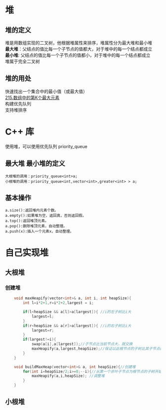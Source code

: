 # 堆
## 堆的定义
堆是用数组实现的二叉树，他根据堆属性来排序，堆属性分为最大堆和最小堆  
**最大堆**：父结点的值比每一个子节点的值都大，对于堆中的每一个结点都成立  
**最小堆**: 父结点的值比每一个子节点的值都小，对于堆中的每一个结点都成立  
堆属于完全二叉树  

## 堆的用处
快速找出一个集合中的最小值（或最大值）  
[215.数组中的第K个最大元素](https://github.com/florazxf/LeetCode/blob/master/heap/215.%20%E6%95%B0%E7%BB%84%E4%B8%AD%E7%9A%84%E7%AC%ACK%E4%B8%AA%E6%9C%80%E5%A4%A7%E5%85%83%E7%B4%A0.cpp)  
构建优先队列  
支持堆排序
# C++ 库
使用堆，可以使用优先队列 priority_queue  
## 最大堆 最小堆的定义  
`大根堆的调用：priority_queue<int>a;`  
`小根堆的调用：priority_queue<int,vector<int>,greater<int> > a;`  
## 基本操作
`a.size():返回堆内元素个数。`  
`a.empty():如果堆为空，返回真，否则返回假。`  
`a.top():返回堆顶元素。`  
`a.pop():删除堆顶元素，自动整理。`  
`a.push(x):插入一个元素x，自动整理。`  

# 自己实现堆

## 大根堆
### 创建堆 
```cpp
    void maxHeapify(vector<int>& a, int i, int heapSize){
        int l=i*2+1,r=i*2+2,largest = i;

        if(l<heapSize && a[l]>a[largest]){ //i的左子树比i大
            largest=l;
        }
        if(r<heapSize && a[r]>a[largest]){ //i的右子树比i大
            largest=r;
        }
        if(largest!=i){
            swap(a[i],a[largest]);//子节点比当前节点大，就交换
            maxHeapify(a,largest,heapSize);//保证以此根节点的子树比其子节点都大
        }
    }

    void buildMaxHeap(vector<int>& a, int heapSize){//创建堆
        for(int i=heapSize/2;i>=0;--i){//从第一个非叶子节点为根节点的子树开始，将其调整为最大堆
            maxHeapify(a,i,heapSize); //调整堆
        }
    }
```
## 小根堆

